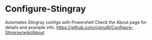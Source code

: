 # Configure-Stingray
Automates Stingray configs with Powershell
Check the About page for details and example info.
https://github.com/cignul9/Configure-Stingray/wiki/About
